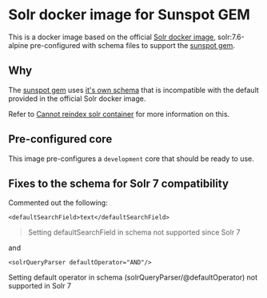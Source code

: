 # Solr docker image for Sunspot GEM

This is a docker image based on the official [Solr docker image](https://hub.docker.com/_/solr), solr:7.6-alpine  pre-configured with schema files to support the 
[sunspot gem](https://github.com/sunspot/sunspot).


## Why

The [sunspot gem](https://github.com/sunspot/sunspot) uses [it's own schema](https://github.com/sunspot/sunspot/blob/master/sunspot_solr/solr/solr/configsets/sunspot/conf/schema.xml) 
that is incompatible with the default provided in the official Solr docker image.

Refer to [Cannot reindex solr container](https://github.com/sunspot/sunspot/issues/916) for more information on this.

## Pre-configured core

This image pre-configures a ```development``` core that should be ready to use.

## Fixes to the schema for Solr 7 compatibility

Commented out the following:

```<defaultSearchField>text</defaultSearchField>```
> Setting defaultSearchField in schema not supported since Solr 7

and

```<solrQueryParser defaultOperator="AND"/>```

Setting default operator in schema (solrQueryParser/@defaultOperator) not supported in Solr 7
